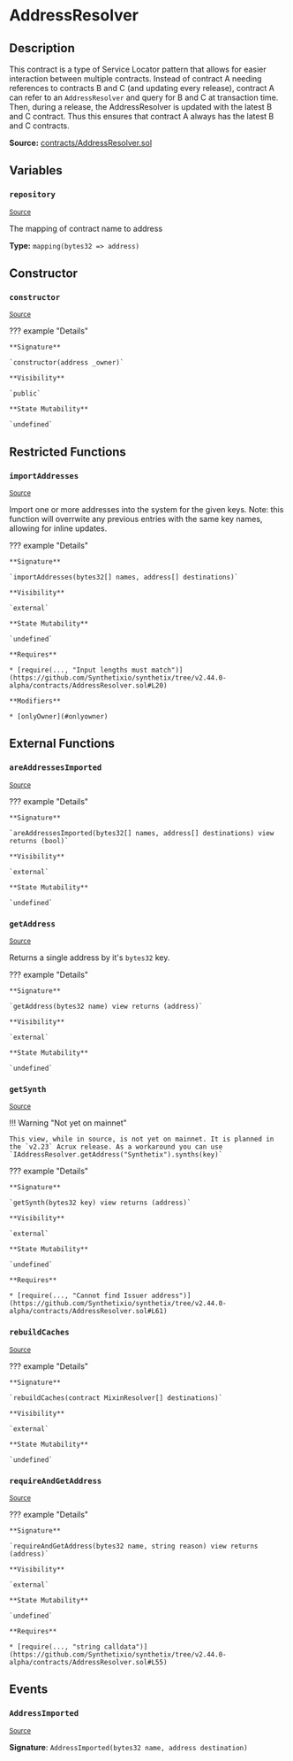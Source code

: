 # AddressResolver

## Description

This contract is a type of Service Locator pattern that allows for easier interaction between multiple contracts. Instead of contract A needing references to contracts B and C (and updating every release), contract A can refer to an `AddressResolver` and query for B and C at transaction time. Then, during a release, the AddressResolver is updated with the latest B and C contract. Thus this ensures that contract A always has the latest B and C contracts.

**Source:** [contracts/AddressResolver.sol](https://github.com/Synthetixio/synthetix/tree/v2.44.0-alpha/contracts/AddressResolver.sol)

## Variables

### `repository`

<sub>[Source](https://github.com/Synthetixio/synthetix/tree/v2.44.0-alpha/contracts/AddressResolver.sol#L13)</sub>

The mapping of contract name to address

**Type:** `mapping(bytes32 => address)`

## Constructor

### `constructor`

<sub>[Source](https://github.com/Synthetixio/synthetix/tree/v2.44.0-alpha/contracts/AddressResolver.sol#L15)</sub>

??? example "Details"

    **Signature**

    `constructor(address _owner)`

    **Visibility**

    `public`

    **State Mutability**

    `undefined`

## Restricted Functions

### `importAddresses`

<sub>[Source](https://github.com/Synthetixio/synthetix/tree/v2.44.0-alpha/contracts/AddressResolver.sol#L19)</sub>

Import one or more addresses into the system for the given keys. Note: this function will overrwite any previous entries with the same key names, allowing for inline updates.

??? example "Details"

    **Signature**

    `importAddresses(bytes32[] names, address[] destinations)`

    **Visibility**

    `external`

    **State Mutability**

    `undefined`

    **Requires**

    * [require(..., "Input lengths must match")](https://github.com/Synthetixio/synthetix/tree/v2.44.0-alpha/contracts/AddressResolver.sol#L20)

    **Modifiers**

    * [onlyOwner](#onlyowner)

## External Functions

### `areAddressesImported`

<sub>[Source](https://github.com/Synthetixio/synthetix/tree/v2.44.0-alpha/contracts/AddressResolver.sol#L40)</sub>

??? example "Details"

    **Signature**

    `areAddressesImported(bytes32[] names, address[] destinations) view returns (bool)`

    **Visibility**

    `external`

    **State Mutability**

    `undefined`

### `getAddress`

<sub>[Source](https://github.com/Synthetixio/synthetix/tree/v2.44.0-alpha/contracts/AddressResolver.sol#L49)</sub>

Returns a single address by it's `bytes32` key.

??? example "Details"

    **Signature**

    `getAddress(bytes32 name) view returns (address)`

    **Visibility**

    `external`

    **State Mutability**

    `undefined`

### `getSynth`

<sub>[Source](https://github.com/Synthetixio/synthetix/tree/v2.44.0-alpha/contracts/AddressResolver.sol#L59)</sub>

!!! Warning "Not yet on mainnet"

    This view, while in source, is not yet on mainnet. It is planned in the `v2.23` Acrux release. As a workaround you can use `IAddressResolver.getAddress("Synthetix").synths(key)`

??? example "Details"

    **Signature**

    `getSynth(bytes32 key) view returns (address)`

    **Visibility**

    `external`

    **State Mutability**

    `undefined`

    **Requires**

    * [require(..., "Cannot find Issuer address")](https://github.com/Synthetixio/synthetix/tree/v2.44.0-alpha/contracts/AddressResolver.sol#L61)

### `rebuildCaches`

<sub>[Source](https://github.com/Synthetixio/synthetix/tree/v2.44.0-alpha/contracts/AddressResolver.sol#L32)</sub>

??? example "Details"

    **Signature**

    `rebuildCaches(contract MixinResolver[] destinations)`

    **Visibility**

    `external`

    **State Mutability**

    `undefined`

### `requireAndGetAddress`

<sub>[Source](https://github.com/Synthetixio/synthetix/tree/v2.44.0-alpha/contracts/AddressResolver.sol#L53)</sub>

??? example "Details"

    **Signature**

    `requireAndGetAddress(bytes32 name, string reason) view returns (address)`

    **Visibility**

    `external`

    **State Mutability**

    `undefined`

    **Requires**

    * [require(..., "string calldata")](https://github.com/Synthetixio/synthetix/tree/v2.44.0-alpha/contracts/AddressResolver.sol#L55)

## Events

### `AddressImported`

<sub>[Source](https://github.com/Synthetixio/synthetix/tree/v2.44.0-alpha/contracts/AddressResolver.sol#L67)</sub>

**Signature**: `AddressImported(bytes32 name, address destination)`
